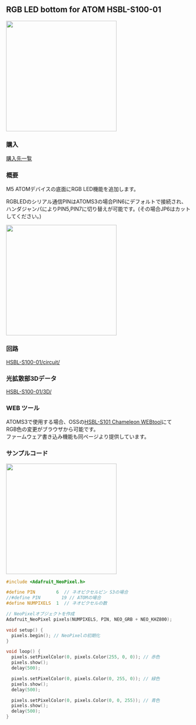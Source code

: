 ## RGB LED bottom for ATOM HSBL-S100-01 

<img src="https://github.com/HSBL-ko-gyo/HSBL-S100-01/assets/128065816/365fb0f0-ef74-46b0-a098-ea23e190c30c" width="300" >

### 購入

<a href="https://sites.google.com/view/hsbl-s100/home#h.hl5y4fawha44" target="_blank">購入先一覧</a>


### 概要

M5 ATOMデバイスの底面にRGB LED機能を追加します。  
  
RGBLEDのシリアル通信PINはATOMS3の場合PIN6にデフォルトで接続され、  
ハンダジャンパによりPIN5,PIN7に切り替えが可能です。(その場合JP6はカットしてください。)  

<img src="https://github.com/HSBL-ko-gyo/HSBL-S100-01/assets/128065816/79a9aaa9-b3f0-487e-90e0-33cfae15e57a" width="300" >

### 回路

<a href="https://github.com/HSBL-ko-gyo/HSBL-S100-01/tree/main/circuit" target="_blank">HSBL-S100-01/circuit/</a>

### 光拡散部3Dデータ

<a href="https://github.com/HSBL-ko-gyo/HSBL-S100-01/tree/main/3D" target="_blank">HSBL-S100-01/3D/</a>



### WEB ツール

ATOMS3で使用する場合、OSSの<a href="https://hsbl-ko-gyo.github.io/HSBL-S101/" target="_blank">HSBL-S101 Chameleon WEBtool</a>にて  
RGB色の変更がブラウザから可能です。  
ファームウェア書き込み機能も同ページより提供しています。  


### サンプルコード

<img src="https://github.com/HSBL-ko-gyo/HSBL-S100-01/assets/128065816/43bbba19-f389-453f-9e08-023c204dab4d" width="300" >

``` C++
#include <Adafruit_NeoPixel.h>

#define PIN        6  // ネオピクセルピン S3の場合
//#define PIN        19 // ATOMの場合
#define NUMPIXELS  1  // ネオピクセルの数

// NeoPixelオブジェクトを作成
Adafruit_NeoPixel pixels(NUMPIXELS, PIN, NEO_GRB + NEO_KHZ800);

void setup() {
  pixels.begin(); // NeoPixelの初期化
}

void loop() {
  pixels.setPixelColor(0, pixels.Color(255, 0, 0)); // 赤色
  pixels.show();
  delay(500);

  pixels.setPixelColor(0, pixels.Color(0, 255, 0)); // 緑色
  pixels.show();
  delay(500);

  pixels.setPixelColor(0, pixels.Color(0, 0, 255)); // 青色
  pixels.show();
  delay(500);
}
```
